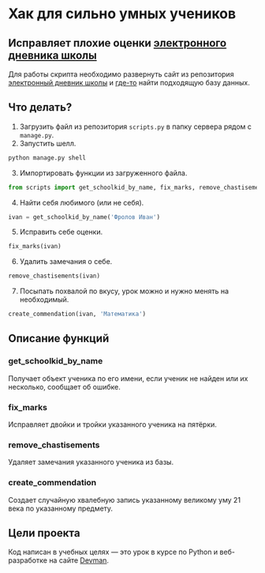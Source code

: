 # Хак для сильно умных учеников

## Исправляет плохие оценки [электронного дневника школы](https://github.com/devmanorg/e-diary)
Для работы скрипта необходимо развернуть сайт из репозитория [электронный дневник школы](https://github.com/devmanorg/e-diary) и [где-то](https://dvmn.org/filer/canonical/1562234129/166/) найти подходящую базу данных.

## Что делать?

1. Загрузить файл из репозитория `scripts.py` в папку сервера рядом с `manage.py`.
2. Запустить шелл.
  ```bash
  python manage.py shell
  ```
3. Импортировать функции из загруженного файла.
  ```python
  from scripts import get_schoolkid_by_name, fix_marks, remove_chastisements, create_commendation
  ```
4. Найти себя любимого (или не себя).
  ```python
  ivan = get_schoolkid_by_name('Фролов Иван')
  ```
5. Исправить себе оценки.
  ```python
  fix_marks(ivan)
  ```
6. Удалить замечания о себе.
  ```python
  remove_chastisements(ivan)
  ```
7. Посыпать похвалой по вкусу, урок можно и нужно менять на необходимый.
  ```python
  create_commendation(ivan, 'Математика')
  ```

## Описание функций

### get_schoolkid_by_name
  Получает объект ученика по его имени, если ученик не найден или их несколько, сообщает об ошибке.

### fix_marks
  Исправляет двойки и тройки указанного ученика на пятёрки.

### remove_chastisements
  Удаляет замечания указанного ученика из базы.


### create_commendation
  Создает случайную хвалебную запись указанному великому уму 21 века по указанному предмету.



## Цели проекта

Код написан в учебных целях — это урок в курсе по Python и веб-разработке на сайте [Devman](https://dvmn.org).
